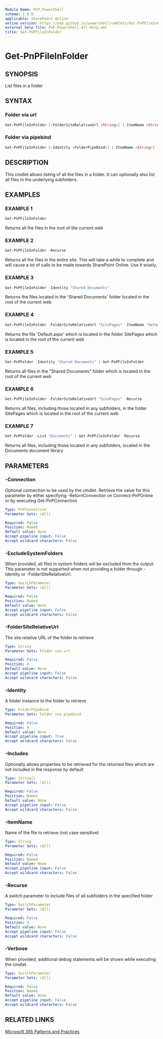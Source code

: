 ```yaml
---
Module Name: PnP.PowerShell
schema: 2.0.0
applicable: SharePoint Online
online version: https://pnp.github.io/powershell/cmdlets/Get-PnPFileInFolder.html
external help file: PnP.PowerShell.dll-Help.xml
title: Get-PnPFileInFolder
---
```

  
# Get-PnPFileInFolder

## SYNOPSIS
List files in a folder

## SYNTAX

### Folder via url
```powershell
Get-PnPFileInFolder [-FolderSiteRelativeUrl <String>] [-ItemName <String>] [-Recurse] [-Includes <String[]>] [-Verbose] [-Connection <PnPConnection>] 
```

### Folder via pipebind
```powershell
Get-PnPFileInFolder [-Identity <FolderPipeBind>] [-ItemName <String>] [-Recurse] [-Includes <String[]>] [-Verbose] [-Connection <PnPConnection>] 
```

## DESCRIPTION

This cmdlet allows listing of all the files in a folder. It can optionally also list all files in the underlying subfolders.

## EXAMPLES

### EXAMPLE 1
```powershell
Get-PnPFileInFolder
```

Returns all the files in the root of the current web

### EXAMPLE 2
```powershell
Get-PnPFileInFolder -Recurse
```

Returns all the files in the entire site. This will take a while to complete and will cause a lot of calls to be made towards SharePoint Online. Use it wisely.

### EXAMPLE 3
```powershell
Get-PnPFileInFolder -Identity "Shared Documents"
```

Returns the files located in the 'Shared Documents' folder located in the root of the current web

### EXAMPLE 4
```powershell
Get-PnPFileInFolder -FolderSiteRelativeUrl "SitePages" -ItemName "Default.aspx"
```

Returns the file 'Default.aspx' which is located in the folder SitePages which is located in the root of the current web

### EXAMPLE 5
```powershell
Get-PnPFolder -Identity "Shared Documents" | Get-PnPFileInFolder
```

Returns all files in the "Shared Documents" folder which is located in the root of the current web

### EXAMPLE 6
```powershell
Get-PnPFileInFolder -FolderSiteRelativeUrl "SitePages" -Recurse
```

Returns all files, including those located in any subfolders, in the folder SitePages which is located in the root of the current web

### EXAMPLE 7
```powershell
Get-PnPFolder -List "Documents" | Get-PnPFileInFolder -Recurse
```

Returns all files, including those located in any subfolders, located in the Documents document library

## PARAMETERS

### -Connection
Optional connection to be used by the cmdlet. Retrieve the value for this parameter by either specifying -ReturnConnection on Connect-PnPOnline or by executing Get-PnPConnection

```yaml
Type: PnPConnection
Parameter Sets: (All)

Required: False
Position: Named
Default value: None
Accept pipeline input: False
Accept wildcard characters: False
```

### -ExcludeSystemFolders
When provided, all files in system folders will be excluded from the output. This parameter is not supported when not providing a folder through -Identity or -FolderSiteRelativeUrl.

```yaml
Type: SwitchParameter
Parameter Sets: (All)

Required: False
Position: Named
Default value: None
Accept pipeline input: False
Accept wildcard characters: False
```

### -FolderSiteRelativeUrl
The site relative URL of the folder to retrieve

```yaml
Type: String
Parameter Sets: Folder via url

Required: False
Position: 0
Default value: None
Accept pipeline input: False
Accept wildcard characters: False
```

### -Identity
A folder instance to the folder to retrieve

```yaml
Type: FolderPipeBind
Parameter Sets: Folder via pipebind

Required: False
Position: 0
Default value: None
Accept pipeline input: True
Accept wildcard characters: False
```

### -Includes
Optionally allows properties to be retrieved for the returned files which are not included in the response by default

```yaml
Type: String[]
Parameter Sets: (All)

Required: False
Position: Named
Default value: None
Accept pipeline input: False
Accept wildcard characters: False
```

### -ItemName
Name of the file to retrieve (not case sensitive)

```yaml
Type: String
Parameter Sets: (All)

Required: False
Position: Named
Default value: None
Accept pipeline input: False
Accept wildcard characters: False
```

### -Recurse
A switch parameter to include files of all subfolders in the specified folder

```yaml
Type: SwitchParameter
Parameter Sets: (All)

Required: False
Position: 4
Default value: None
Accept pipeline input: False
Accept wildcard characters: False
```

### -Verbose
When provided, additional debug statements will be shown while executing the cmdlet.

```yaml
Type: SwitchParameter
Parameter Sets: (All)

Required: False
Position: Named
Default value: None
Accept pipeline input: False
Accept wildcard characters: False
```

## RELATED LINKS

[Microsoft 365 Patterns and Practices](https://aka.ms/m365pnp)